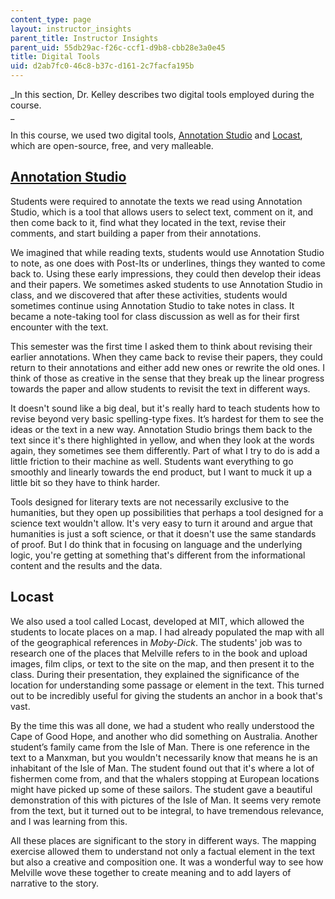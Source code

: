 ```yaml
---
content_type: page
layout: instructor_insights
parent_title: Instructor Insights
parent_uid: 55db29ac-f26c-ccf1-d9b8-cbb28e3a0e45
title: Digital Tools
uid: d2ab7fc0-46c8-b37c-d161-2c7facfa195b
---
```


_In this section, Dr. Kelley describes two digital tools employed during the course.  
_

In this course, we used two digital tools, [Annotation Studio](http://www.annotationstudio.org/) and [Locast](http://mobile.mit.edu/projects/open-locast-framework/), which are open-source, free, and very malleable.

[Annotation Studio](http://annotationstudio.org)
------------------------------------------------

Students were required to annotate the texts we read using Annotation Studio, which is a tool that allows users to select text, comment on it, and then come back to it, find what they located in the text, revise their comments, and start building a paper from their annotations.

We imagined that while reading texts, students would use Annotation Studio to note, as one does with Post-Its or underlines, things they wanted to come back to. Using these early impressions, they could then develop their ideas and their papers. We sometimes asked students to use Annotation Studio in class, and we discovered that after these activities, students would sometimes continue using Annotation Studio to take notes in class. It became a note-taking tool for class discussion as well as for their first encounter with the text.

This semester was the first time I asked them to think about revising their earlier annotations. When they came back to revise their papers, they could return to their annotations and either add new ones or rewrite the old ones. I think of those as creative in the sense that they break up the linear progress towards the paper and allow students to revisit the text in different ways.

It doesn't sound like a big deal, but it's really hard to teach students how to revise beyond very basic spelling-type fixes. It’s hardest for them to see the ideas or the text in a new way. Annotation Studio brings them back to the text since it's there highlighted in yellow, and when they look at the words again, they sometimes see them differently. Part of what I try to do is add a little friction to their machine as well. Students want everything to go smoothly and linearly towards the end product, but I want to muck it up a little bit so they have to think harder.

Tools designed for literary texts are not necessarily exclusive to the humanities, but they open up possibilities that perhaps a tool designed for a science text wouldn't allow. It's very easy to turn it around and argue that humanities is just a soft science, or that it doesn't use the same standards of proof. But I do think that in focusing on language and the underlying logic, you're getting at something that's different from the informational content and the results and the data.

Locast
------

We also used a tool called Locast, developed at MIT, which allowed the students to locate places on a map. I had already populated the map with all of the geographical references in _Moby-Dick_. The students' job was to research one of the places that Melville refers to in the book and upload images, film clips, or text to the site on the map, and then present it to the class. During their presentation, they explained the significance of the location for understanding some passage or element in the text. This turned out to be incredibly useful for giving the students an anchor in a book that's vast.

By the time this was all done, we had a student who really understood the Cape of Good Hope, and another who did something on Australia. Another student’s family came from the Isle of Man. There is one reference in the text to a Manxman, but you wouldn't necessarily know that means he is an inhabitant of the Isle of Man. The student found out that it's where a lot of fishermen come from, and that the whalers stopping at European locations might have picked up some of these sailors. The student gave a beautiful demonstration of this with pictures of the Isle of Man. It seems very remote from the text, but it turned out to be integral, to have tremendous relevance, and I was learning from this.  
  
All these places are significant to the story in different ways. The mapping exercise allowed them to understand not only a factual element in the text but also a creative and composition one. It was a wonderful way to see how Melville wove these together to create meaning and to add layers of narrative to the story.